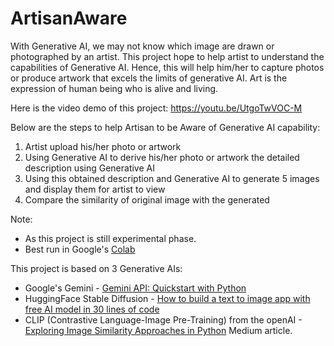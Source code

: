# ArtisanAware
With Generative AI, we may not know which image are drawn or photographed by an artist.  This project hope to help artist to understand the capabilities of Generative AI. Hence, this will help him/her to capture photos or produce artwork that excels the limits of generative AI.  Art is the expression of human being who is alive and living.

Here is the video demo of this project: https://youtu.be/UtgoTwVOC-M

Below are the steps to help Artisan to be Aware of Generative AI capability:
1. Artist upload his/her photo or artwork
2. Using Generative AI to derive his/her photo or artwork the detailed description using Generative AI
3. Using this obtained description and Generative AI to generate 5 images and display them for artist to view
4. Compare the similarity of original image with the generated

Note: 
* As this project is still experimental phase.
* Best run in Google's [Colab](https://colab.research.google.com/)

This project is based on 3 Generative AIs:
* Google's Gemini - [Gemini API: Quickstart with Python](https://ai.google.dev/tutorials/python_quickstart)
* HuggingFace Stable Diffusion - [How to build a text to image app with free AI model in 30 lines of code](https://trojrobert.medium.com/how-to-build-a-text-to-image-app-with-free-ai-model-in-30-lines-of-code-f12c8a2f727f)
* CLIP (Contrastive Language-Image Pre-Training) from the openAI - [Exploring Image Similarity Approaches in Python](https://medium.com/scrapehero/exploring-image-similarity-approaches-in-python-b8ca0a3ed5a3) Medium article.
